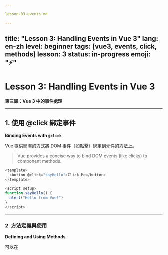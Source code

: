 ```yaml
---

lesson-03-events.md

---
```

title: "Lesson 3: Handling Events in Vue 3"
lang: en-zh
level: beginner
tags: [vue3, events, click, methods]
lesson: 3
status: in-progress
emoji: "⚡"
---

# Lesson 3: Handling Events in Vue 3  
**第三課：Vue 3 中的事件處理**

---

## 1. 使用 @click 綁定事件  
**Binding Events with `@click`**

Vue 提供簡潔的方式將 DOM 事件（如點擊）綁定到元件的方法上。

> Vue provides a concise way to bind DOM events (like clicks) to component methods.

```js
<template>
  <button @click="sayHello">Click Me</button>
</template>

<script setup>
function sayHello() {
  alert("Hello from Vue!")
}
</script>
```

---

### 2. 方法定義與使用

**Defining and Using Methods**

可以在 <script setup> 或 Options API 中定義方法，並於模板中透過事件呼叫。

> Define methods in <script setup> or Options API and call them in the template using event bindings.

---

### 3. 傳遞參數到事件方法

**Passing Parameters to Event Handlers**

你可以傳遞參數給方法，只需用小括號包住。

> You can pass parameters to the method using parentheses.

```js
<template>
  <button @click="greet('Hikari')">Greet</button>
</template>

<script setup>
function greet(name) {
  alert(`Hello, ${name}!`)
}
</script>
```

---

## 4. 使用 $event 獲取原始事件物件

**Using $event to Access Native Event Object**

可以透過 $event 或 (e) 抓取原生事件物件。

```js
<template>
  <button @click="handleClick($event)">Click Me</button>
</template>

<script setup>
function handleClick(e) {
  console.log('Event type:', e.type)
}
</script>
```

---

## Quiz: Lesson 3 — Handling Events

**測驗：第三課 — 事件綁定**

### Q1. 下列哪一個寫法可以正確綁定點擊事件？

A. @click="sayHello" 
B. v-on:click="sayHello" 
C. onClick="sayHello()" 
D. click="sayHello" 

Answer: ✅ A, ✅ B


---

### Q2. 若要在事件中傳遞一個參數 "Vue"，下列哪個寫法是正確的？

A. @click="sayHi('Vue')" 
B. @click="sayHi = 'Vue'" 
C. @click="sayHi: 'Vue'"
D. @click="sayHi{'Vue'}"

Answer: ✅ A


---

Q3. $event 在 Vue 中的用途是什麼？

A. 傳遞布林值給子元件
B. 存取原生 DOM 事件物件
C. 宣告一個反應式變數
D. 選擇 CSS 元素

Answer: ✅ B


---

Tips

使用 @click="method" 是最常見的事件綁定方式。

若要操作 DOM 或獲取點擊位置，可以使用 $event。

不要直接操作 DOM，應儘量透過資料驅動方式操作。


---

這就是 Lesson 3 的完整內容！  
若你需要中英對照雙欄表格、學習地圖更新、或是製作 PDF 版本筆記，我也可以幫你完成。

準備好進入 Lesson 4 嗎？

